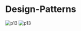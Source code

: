 # Design-Patterns
![p13](https://user-images.githubusercontent.com/57071901/83602557-33209800-a58c-11ea-897e-dfd6fcda4426.png)
![p13](https://user-images.githubusercontent.com/57071901/83602557-33209800-a58c-11ea-897e-dfd6fcda4426.png|width=100px)
